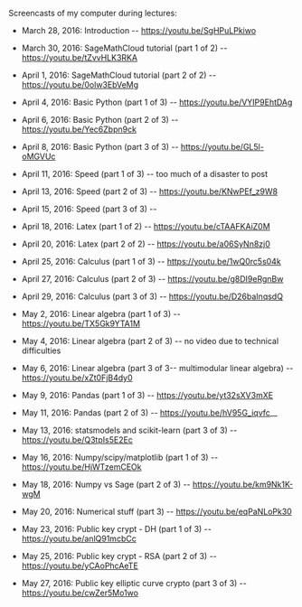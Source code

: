 Screencasts of my computer during lectures:

- March 28, 2016: Introduction -- https://youtu.be/SgHPuLPkiwo
- March 30, 2016: SageMathCloud tutorial (part 1 of 2) -- https://youtu.be/tZvvHLK3RKA
- April 1, 2016: SageMathCloud tutorial (part 2 of 2) -- https://youtu.be/0olw3EbVeMg
- April 4, 2016: Basic Python (part 1 of 3) -- https://youtu.be/VYIP9EhtDAg
- April 6, 2016: Basic Python (part 2 of 3) -- https://youtu.be/Yec6Zbpn9ck
- April 8, 2016: Basic Python (part 3 of 3) -- https://youtu.be/GL5l-oMGVUc

- April 11, 2016: Speed (part 1 of 3) -- too much of a disaster to post
- April 13, 2016: Speed (part 2 of 3) -- https://youtu.be/KNwPEf_z9W8
- April 15, 2016: Speed (part 3 of 3) --

- April 18, 2016: Latex (part 1 of 2) -- https://youtu.be/cTAAFKAiZ0M
- April 20, 2016: Latex (part 2 of 2) -- https://youtu.be/a06SyNn8zj0

- April 25, 2016: Calculus (part 1 of 3) -- https://youtu.be/1wQ0rc5s04k
- April 27, 2016: Calculus (part 2 of 3) -- https://youtu.be/g8DI9eRgnBw
- April 29, 2016: Calculus (part 3 of 3) -- https://youtu.be/D26baInqsdQ

- May 2, 2016: Linear algebra (part 1 of 3) -- https://youtu.be/TX5Gk9YTA1M
- May 4, 2016: Linear algebra (part 2 of 3) -- no video due to technical difficulties
- May 6, 2016: Linear algebra (part 3 of 3-- multimodular linear algebra) -- https://youtu.be/xZt0FjB4dy0

- May 9, 2016: Pandas (part 1 of 3) -- https://youtu.be/yt32sXV3mXE
- May 11, 2016: Pandas (part 2 of 3) -- https://youtu.be/hV95G_iqvfc__
- May 13, 2016: statsmodels and scikit-learn (part 3 of 3) -- https://youtu.be/Q3tpIs5E2Ec

- May 16, 2016: Numpy/scipy/matplotlib (part 1 of 3) -- https://youtu.be/HjWTzemCEOk
- May 18, 2016: Numpy vs Sage (part 2 of 3) -- https://youtu.be/km9Nk1K-wgM
- May 20, 2016: Numerical stuff (part 3) -- https://youtu.be/eqPaNLoPk30

- May 23, 2016: Public key crypt - DH (part 1 of 3) -- https://youtu.be/anlQ91mcbCc
- May 25, 2016: Public key crypt - RSA (part 2 of 3) -- https://youtu.be/yCAoPhcAeTE
- May 27, 2016: Public key elliptic curve crypto (part 3 of 3) -- https://youtu.be/cwZer5Mo1wo